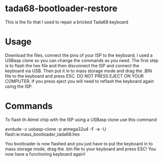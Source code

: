 # tada68-bootloader-restore
This is the fix that I used to repair a bricked Tada68 keyboard

# Usage
Download the files, connect the pins of your ISP to the keyboard, I used a USBasp clone so you can change the commands as you need. The first step is to flash the hex file and then disconnect the ISP and connect the keyboard via USB. Then put it in to mass storage mode and drag the .BIN file to the keyboard and press ESC. DO NOT PRESS EJECT ON YOUR COMPUTER. If you press eject you will need to reflash the keyboard again using the ISP.

# Commands
To flash th Atmel chip with the ISP using a USBasp clone use this command

avrdude -c usbasp-clone -p atmega32u4 -F -e -U flash:w:mass_bootloader_tada68.hex

You bootloader is now flashed and you just have to put the keyboard in to mass storage mode, drag the .bin file to your keyboard and press ESC! You now have a functioning keyboard again!
